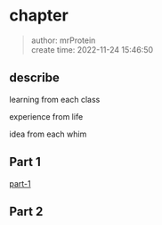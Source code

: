 # chapter
> author: mrProtein  
> create time: 2022-11-24 15:46:50

## describe

learning from each class

experience from life

idea from each whim

## Part 1

[part-1](part-1.md)

## Part 2